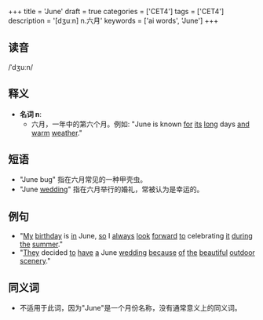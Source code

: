 +++
title = 'June'
draft = true
categories = ['CET4']
tags = ['CET4']
description = '[dʒuːn] n.六月'
keywords = ['ai words', 'June']
+++

## 读音
/ˈdʒuːn/

## 释义
- **名词 n**:
   - 六月，一年中的第六个月。例如: "June is known [for](/post/for/) [its](/post/its/) [long](/post/long/) days [and](/post/and/) [warm](/post/warm/) [weather](/post/weather/)."

## 短语
- "June bug" 指在六月常见的一种甲壳虫。
- "June [wedding](/post/wedding/)" 指在六月举行的婚礼，常被认为是幸运的。

## 例句
- "[My](/post/my/) [birthday](/post/birthday/) is [in](/post/in/) June, [so](/post/so/) I [always](/post/always/) [look](/post/look/) [forward](/post/forward/) [to](/post/to/) celebrating [it](/post/it/) [during](/post/during/) [the](/post/the/) [summer](/post/summer/)."
- "[They](/post/they/) decided [to](/post/to/) [have](/post/have/) [a](/post/a/) June [wedding](/post/wedding/) [because](/post/because/) [of](/post/of/) [the](/post/the/) [beautiful](/post/beautiful/) [outdoor](/post/outdoor/) [scenery](/post/scenery/)."

## 同义词
- 不适用于此词，因为"June"是一个月份名称，没有通常意义上的同义词。
